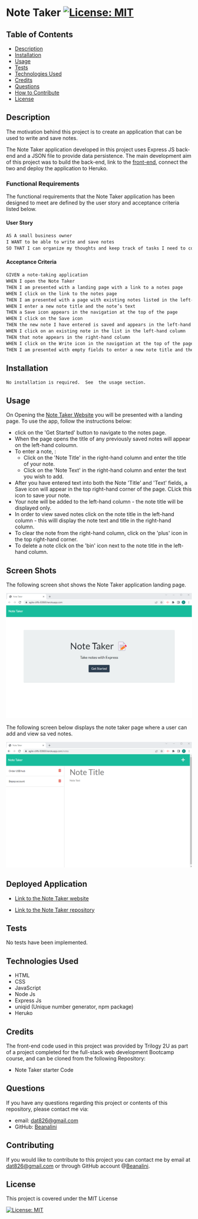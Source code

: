 # Note Taker [![License: MIT](https://img.shields.io/badge/License-MIT-yellow.svg)](https://opensource.org/licenses/MIT)  
  
  ## Table of Contents  
  * [Description](#description)
  * [Installation](#installation)
  * [Usage](#usage)
  * [Tests](#tests)
  * [Technologies Used](#technologies-used)
  * [Credits](#credits)
  * [Questions](#questions)
  * [How to Contribute](#How-to-Contribute)   
  * [License](#license)
  
  ## Description

  The motivation behind this project is to create an application that can be used to write and save notes.

  The Note Taker application developed in this project uses Express JS back-end and  a JSON file to provide data persistence.  The main development aim of this project was to build the back-end, link to the [front-end](#credits), connect the two and deploy the application to Heruko. 
  
    
  ### Functional Requirements

  The functional requirements that the Note Taker application has been designed to meet are defined by the user story and acceptance criteria listed below.  

  #### User Story

  ```md
AS A small business owner
I WANT to be able to write and save notes
SO THAT I can organize my thoughts and keep track of tasks I need to complete
```

 

#### Acceptance Criteria

```md
GIVEN a note-taking application
WHEN I open the Note Taker
THEN I am presented with a landing page with a link to a notes page
WHEN I click on the link to the notes page
THEN I am presented with a page with existing notes listed in the left-hand column, plus empty fields to enter a new note title and the note’s text in the right-hand column
WHEN I enter a new note title and the note’s text
THEN a Save icon appears in the navigation at the top of the page
WHEN I click on the Save icon
THEN the new note I have entered is saved and appears in the left-hand column with the other existing notes
WHEN I click on an existing note in the list in the left-hand column
THEN that note appears in the right-hand column
WHEN I click on the Write icon in the navigation at the top of the page
THEN I am presented with empty fields to enter a new note title and the note’s text in the right-hand column
```


  ## Installation
  
    No installation is required.  See  the usage section.

  ## Usage

  On Opening the <a href="https://agile-cliffs-83869.herokuapp.com/" target="_blank"> Note Taker Website</a> you will be presented with a landing page. To use the app, follow the instructions below:

  - click on the 'Get Started' button to navigate to the notes page.
  - When the page opens the title of any previously saved notes will appear on the left-hand coloumn.
  - To enter a note, :
    - Click on the 'Note Title' in the right-hand column and enter the title of your note.
    - Click on the 'Note Text' in the right-hand column and enter the text you wish to add.
  - After you have entered text into both the Note 'Title' and 'Text' fields, a Save icon will appear in the top right-hand corner of the page.  CLick this icon to save your note.
  -  Your note will be added to the left-hand column - the note title will be displayed only.
  - In order to view saved notes click on the note title in the left-hand column - this willl display the note text and title in the right-hand column.
  - To clear the note from the right-hand column, click on the 'plus' icon in the top right-hand corner.
  - To delete a note click on the 'bin' icon next to the note title in the left-hand column. 

  ## Screen Shots

  The following screen shot shows the Note Taker application landing page.

  ![Note Taker Landing page](./assets/images/landing_page.png)


  The following screen below displays the note taker page where a user can add and view sa ved notes.

  ![Note Taker page](./assets/images/note_page.png)
  

  
  ## Deployed Application

  - <a href="https://agile-cliffs-83869.herokuapp.com/" target="_blank"> Link to the Note Taker website</a>

  - <a href="https://github.com/Beanalini/cosmicDragonfly"> Link to the Note Taker repository</a>



  ## Tests
  No tests have been implemented.

  ## Technologies Used
  -  HTML
  -  CSS
  - JavaScript
  - Node Js
  - Express Js
  - uniqid (Unique number generator, npm package)
  - Heruko
  
  

  ## Credits

  The front-end code used in this project was provided  by Trilogy 2U as part of a project completed for the full-stack web development Bootcamp course, and can be cloned from the following Repository:

  - Note Taker starter Code
 
  ## Questions
  If you have any questions regarding this project or contents of this repository, please contact me via:
  
  - email: dat826@gmail.com
  - GitHub: [Beanalini](https://github.com/Beanalini)  


  
  ## Contributing
  If you would like to contribute to this project you can contact me by email at dat826@gmail.com or through  GitHub account   @[Beanalini](https://github.com/Beanalini).
  

  ## License
  This project is covered under the MIT License  
  
  [![License: MIT](https://img.shields.io/badge/License-MIT-yellow.svg)](https://opensource.org/licenses/MIT) 
  